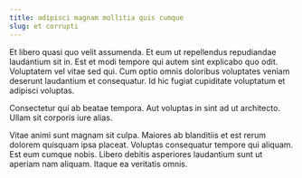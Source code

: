 ```yaml
---
title: adipisci magnam mollitia quis cumque
slug: et corrupti
---
```


Et libero quasi quo velit assumenda. Et eum ut repellendus repudiandae laudantium sit in. Est et modi tempore qui autem sint explicabo quo odit. Voluptatem vel vitae sed qui. Cum optio omnis doloribus voluptates veniam deserunt laudantium et consequatur. Id hic fugiat cupiditate voluptatum et adipisci voluptas.

Consectetur qui ab beatae tempora. Aut voluptas in sint ad ut architecto. Ullam sit corporis iure alias.

Vitae animi sunt magnam sit culpa. Maiores ab blanditiis et est rerum dolorem quisquam ipsa placeat. Voluptas consequatur tempore qui aliquam. Est eum cumque nobis. Libero debitis asperiores laudantium sunt ut aperiam nam aliquam. Itaque ea veritatis omnis.
